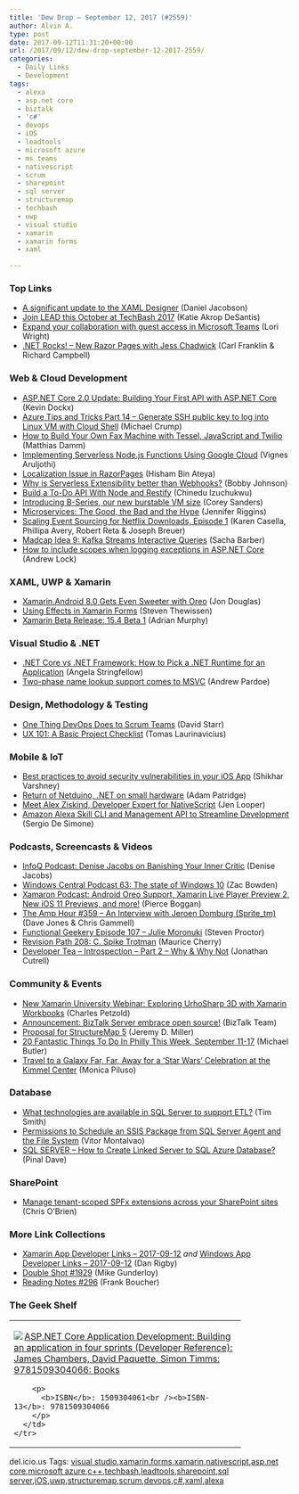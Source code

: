 ```yaml
---
title: 'Dew Drop – September 12, 2017 (#2559)'
author: Alvin A.
type: post
date: 2017-09-12T11:31:20+00:00
url: /2017/09/12/dew-drop-september-12-2017-2559/
categories:
  - Daily Links
  - Development
tags:
  - alexa
  - asp.net core
  - biztalk
  - 'c#'
  - devops
  - iOS
  - leadtools
  - microsoft azure
  - ms teams
  - nativescript
  - scrum
  - sharepoint
  - sql server
  - structuremap
  - techbash
  - uwp
  - visual studio
  - xamarin
  - xamarin forms
  - xaml

---
```

### <a name="top"></a>Top Links

  * <a href="https://blogs.msdn.microsoft.com/visualstudio/2017/09/11/a-significant-update-to-the-xaml-designer/" target="_blank">A significant update to the XAML Designer</a> (Daniel Jacobson)
  * <a href="https://www.leadtools.com/blog/news/join-lead-october-techbash-2017/" target="_blank">Join LEAD this October at TechBash 2017</a> (Katie Akrop DeSantis)
  * <a href="http://blogs.office.com/en-us/2017/09/11/expand-your-collaboration-with-guest-access-in-microsoft-teams/" target="_blank">Expand your collaboration with guest access in Microsoft Teams</a> (Lori Wright)
  * <a href="http://www.dotnetrocks.com/default.aspx?ShowNum=1475" target="_blank">.NET Rocks! &#8211; New Razor Pages with Jess Chadwick</a> (Carl Franklin & Richard Campbell)



### <a name="web"></a>Web & Cloud Development

  * <a href="https://www.kevindockx.com/asp-net-core-2-0-update-building-your-first-api-with-asp-net-core/" target="_blank">ASP.NET Core 2.0 Update: Building Your First API with ASP.NET Core</a> (Kevin Dockx)
  * <a href="http://michaelcrump.net/azure-tips-and-tricks14/" target="_blank">Azure Tips and Tricks Part 14 &#8211; Generate SSH public key to log into Linux VM with Cloud Shell</a> (Michael Crump)
  * <a href="https://twilioinc.wpengine.com/2017/09/fax-machine-adafruit-tessel-javascript-twilio.html" target="_blank">How to Build Your Own Fax Machine with Tessel, JavaScript and Twilio</a> (Matthias Damm)
  * <a href="https://www.toptal.com/nodejs/serverless-nodejs-using-google-cloud" target="_blank">Implementing Serverless Node.js Functions Using Google Cloud</a> (Vignes Aruljothi)
  * <a href="http://www.hishambinateya.com/localization-issue-in-razorpages" target="_blank">Localization Issue in RazorPages</a> (Hisham Bin Ateya)
  * <a href="https://auth0.com/blog/why-is-serverless-extensibility-better-than-webhooks/" target="_blank">Why is Serverless Extensibility better than Webhooks?</a> (Bobby Johnson)
  * <a href="https://code.tutsplus.com/tutorials/build-todo-api-with-node-and-restify--cms-29402" target="_blank">Build a To-Do API With Node and Restify</a> (Chinedu Izuchukwu)
  * <a href="https://azure.microsoft.com/blog/introducing-b-series-our-new-burstable-vm-size/" target="_blank">Introducing B-Series, our new burstable VM size</a> (Corey Sanders)
  * <a href="https://thenewstack.io/beauty-beast-justgivings-microservices-transformation/" target="_blank">Microservices: The Good, the Bad and the Hype</a> (Jennifer Riggins)
  * <a href="https://medium.com/netflix-techblog/scaling-event-sourcing-for-netflix-downloads-episode-1-6bc1595c5595?source=rss----2615bd06b42e---4" target="_blank">Scaling Event Sourcing for Netflix Downloads, Episode 1</a> (Karen Casella, Phillipa Avery, Robert Reta & Joseph Breuer)
  * <a href="https://sachabarbs.wordpress.com/2017/09/11/madcap-idea-9-kafka-streams-interactive-queries/" target="_blank">Madcap Idea 9: Kafka Streams Interactive Queries</a> (Sacha Barber)
  * <a href="https://andrewlock.net/how-to-include-scopes-when-logging-exceptions-in-asp-net-core/" target="_blank">How to include scopes when logging exceptions in ASP.NET Core</a> (Andrew Lock)



### <a name="silverlight"></a>XAML, UWP & Xamarin

  * <a href="https://blog.xamarin.com/xamarin-android-8-0-gets-even-sweeter-with-oreo/" target="_blank">Xamarin.Android 8.0 Gets Even Sweeter with Oreo</a> (Jon Douglas)
  * <a href="https://www.thewissen.io/effects-xamarin-forms/" target="_blank">Using Effects in Xamarin Forms</a> (Steven Thewissen)
  * <a href="https://releases.xamarin.com/beta-release-15-4-beta-1/" target="_blank">Xamarin Beta Release: 15.4 Beta 1</a> (Adrian Murphy)



### <a name="dotnet"></a>Visual Studio & .NET

  * <a href="https://stackify.com/net-core-vs-net-framework/" target="_blank">.NET Core vs .NET Framework: How to Pick a .NET Runtime for an Application</a> (Angela Stringfellow)
  * <a href="https://blogs.msdn.microsoft.com/vcblog/2017/09/11/two-phase-name-lookup-support-comes-to-msvc/" target="_blank">Two-phase name lookup support comes to MSVC</a> (Andrew Pardoe)



### <a name="design"></a>Design, Methodology & Testing

  * <a href="http://feedproxy.google.com/~r/ElegantCode/~3/EiVGg7KGRy4/" target="_blank">One Thing DevOps Does to Scrum Teams</a> (David Starr)
  * <a href="http://blogs.adobe.com/creativecloud/ux-101-a-basic-project-checklist" target="_blank">UX 101: A Basic Project Checklist</a> (Tomas Laurinavicius)



### <a name="mobile"></a>Mobile & IoT

  * <a href="http://blogs.quovantis.com/best-practices-to-avoid-security-vulnerabilities-in-your-ios-app/" target="_blank">Best practices to avoid security vulnerabilities in your iOS App</a> (Shikhar Varshney)
  * <a href="http://www.patridgedev.com/2017/09/11/return-of-netduino-net-on-small-hardware/" target="_blank">Return of Netduino, .NET on small hardware</a> (Adam Patridge)
  * <a href="http://www.telerik.com/blogs/meet-alex-ziskind-developer-expert-for-nativescript" target="_blank">Meet Alex Ziskind, Developer Expert for NativeScript</a> (Jen Looper)
  * <a href="http://www.infoq.com/news/2017/09/alexa-skill-api-cli-development?utm_campaign=infoq_content&utm_source=infoq&utm_medium=feed&utm_term=global" target="_blank">Amazon Alexa Skill CLI and Management API to Streamline Development</a> (Sergio De Simone)



### <a name="podcasts"></a>Podcasts, Screencasts & Videos

  * <a href="http://www.infoq.com/podcasts/denise-jacobs?utm_campaign=infoq_content&utm_source=infoq&utm_medium=feed&utm_term=global" target="_blank">InfoQ Podcast: Denise Jacobs on Banishing Your Inner Critic</a> (Denise Jacobs)
  * <a href="http://feedproxy.google.com/~r/wmexperts/~3/ElvOr7XYTn4/windows-central-podcast-63" target="_blank">Windows Central Podcast 63: The state of Windows 10</a> (Zac Bowden)
  * <a href="https://blog.xamarin.com/podcast-android-oreo-support-xamarin-live-player-preview-2-new-ios-11-previews/" target="_blank">Xamaron Podcast: Android Oreo Support, Xamarin Live Player Preview 2, New iOS 11 Previews, and more!</a> (Pierce Boggan)
  * <a href="http://feedproxy.google.com/~r/TheAmpHour/~3/HP9W-xZbXDk/" target="_blank">The Amp Hour #359 – An Interview with Jeroen Domburg (Sprite_tm)</a> (Dave Jones & Chris Gammell)
  * <a href="https://www.functionalgeekery.com/episode-107-julie-moronuki/" target="_blank">Functional Geekery Episode 107 – Julie Moronuki</a> (Steven Proctor)
  * <a href="http://revisionpath.simplecast.fm/episodes/80f0f9ba/208-c-spike-trotman" target="_blank">Revision Path 208: C. Spike Trotman</a> (Maurice Cherry)
  * <a href="http://developertea.simplecast.fm/episodes/4d8a5671/introspection-part-2-why-why-not" target="_blank">Developer Tea &#8211; Introspection &#8211; Part 2 &#8211; Why & Why Not</a> (Jonathan Cutrell)



### <a name="events"></a>Community & Events

  * <a href="https://blogs.msdn.microsoft.com/visualstudio/2017/09/11/new-xamarin-university-webinar-exploring-urhosharp-3d-with-xamarin-workbooks/" target="_blank">New Xamarin University Webinar: Exploring UrhoSharp 3D with Xamarin Workbooks</a> (Charles Petzold)
  * <a href="https://blogs.msdn.microsoft.com/biztalk_server_team_blog/2017/09/11/announcement-biztalk-server-goes-open-source/" target="_blank">Announcement: BizTalk Server embrace open source!</a> (BizTalk Team)
  * <a href="https://jeremydmiller.com/2017/09/11/proposal-for-structuremap-5/" target="_blank">Proposal for StructureMap 5</a> (Jeremy D. Miller)
  * <a href="http://www.uwishunu.com/2017/09/20-fantastic-things-philly-week-september-11-17/" target="_blank">20 Fantastic Things To Do In Philly This Week, September 11-17</a> (Michael Butler)
  * <a href="http://www.geekadelphia.com/2017/09/11/travel-to-a-galaxy-far-far-away-for-a-star-wars-celebration-at-the-kimmel-center/" target="_blank">Travel to a Galaxy Far, Far, Away for a ‘Star Wars’ Celebration at the Kimmel Center</a> (Monica Piluso)



### <a name="sql"></a>Database

  * <a href="http://feedproxy.google.com/~r/MSSQLTips-LatestSqlServerTips/~3/ihAvSbS-xsU/tip.asp" target="_blank">What technologies are available in SQL Server to support ETL?</a> (Tim Smith)
  * <a href="http://feedproxy.google.com/~r/MSSQLTips-LatestSqlServerTips/~3/e9aFhP2m4B4/tip.asp" target="_blank">Permissions to Schedule an SSIS Package from SQL Server Agent and the File System</a> (Vitor Montalvao)
  * <a href="https://blog.sqlauthority.com/2017/09/12/sql-server-create-linked-server-sql-azure-database/" target="_blank">SQL SERVER – How to Create Linked Server to SQL Azure Database?</a> (Pinal Dave)



### <a name="sp"></a>SharePoint

  * <a href="http://feedproxy.google.com/~r/ChrisObrien/~3/bt9CtsWFQ3o/manage-tenant-scoped-spfx-extensions.html" target="_blank">Manage tenant-scoped SPFx extensions across your SharePoint sites</a> (Chris O&#8217;Brien)



### <a name="links"></a>More Link Collections

  * <a href="https://www.allaboutxamarin.com/2017/09/xamarin-app-developer-links-2017-09-12/" target="_blank">Xamarin App Developer Links &#8211; 2017-09-12</a> _and_ <a href="https://www.windowsappdev.com/2017/09/windows-app-developer-links-2017-09-12/" target="_blank">Windows App Developer Links &#8211; 2017-09-12</a> (Dan Rigby)
  * <a href="https://afreshcup.com/home/2017/09/12/double-shot-1929.html" target="_blank">Double Shot #1929</a> (Mike Gunderloy)
  * <a href="http://www.frankysnotes.com/2017/09/reading-notes-296.html" target="_blank">Reading Notes #296</a> (Frank Boucher)



### <a name="shelf"></a>The Geek Shelf

<div class="wlWriterEditableSmartContent" id="scid:7dc1bd33-94bd-46fd-a20b-0131235bcd47:865217a4-4fe0-4236-b8e4-6b9ad0c9dc86" style="margin: 0px; padding: 0px; float: none; display: inline;">
  <table cellspacing="0" cellpadding="2" width="400" border="0" unselectable="on">
    <tr>
      <td valign="top" width="400">
        <p>
          <a title="ASP.NET Core Application Development: Building an application in four sprints (Developer Reference): James Chambers, David Paquette, Simon Timms: 9781509304066: Books" href="http://www.amazon.com/exec/obidos/ASIN/1509304061/amavin-20"><img data-recalc-dims="1" decoding="async" src="https://i0.wp.com/images-na.ssl-images-amazon.com/images/I/51L0d58e8bL._AC_US218_.jpg?w=660&#038;ssl=1" border="0" align="left" style="float:left" />ASP.NET Core Application Development: Building an application in four sprints (Developer Reference): James Chambers, David Paquette, Simon Timms: 9781509304066: Books</a>
        </p>
        
        <p>
          <b>ISBN</b>: 1509304061<br /><b>ISBN-13</b>: 9781509304066
        </p>
      </td>
    </tr>
  </table>
</div>



<div class="wlWriterEditableSmartContent" id="scid:77ECF5F8-D252-44F5-B4EB-D463C5396A79:b7d046c2-96f3-44c1-a442-411610aca566" style="margin: 0px; padding: 0px; float: none; display: inline;">
  del.icio.us Tags: <a href="http://del.icio.us/popular/visual+studio" rel="tag">visual studio</a>,<a href="http://del.icio.us/popular/xamarin.forms" rel="tag">xamarin.forms</a>,<a href="http://del.icio.us/popular/xamarin" rel="tag">xamarin</a>,<a href="http://del.icio.us/popular/nativescript" rel="tag">nativescript</a>,<a href="http://del.icio.us/popular/asp.net+core" rel="tag">asp.net core</a>,<a href="http://del.icio.us/popular/microsoft+azure" rel="tag">microsoft azure</a>,<a href="http://del.icio.us/popular/c%2b%2b" rel="tag">c++</a>,<a href="http://del.icio.us/popular/techbash" rel="tag">techbash</a>,<a href="http://del.icio.us/popular/leadtools" rel="tag">leadtools</a>,<a href="http://del.icio.us/popular/sharepoint" rel="tag">sharepoint</a>,<a href="http://del.icio.us/popular/sql+server" rel="tag">sql server</a>,<a href="http://del.icio.us/popular/iOS" rel="tag">iOS</a>,<a href="http://del.icio.us/popular/uwp" rel="tag">uwp</a>,<a href="http://del.icio.us/popular/structuremap" rel="tag">structuremap</a>,<a href="http://del.icio.us/popular/scrum" rel="tag">scrum</a>,<a href="http://del.icio.us/popular/devops" rel="tag">devops</a>,<a href="http://del.icio.us/popular/c%23" rel="tag">c#</a>,<a href="http://del.icio.us/popular/xaml" rel="tag">xaml</a>,<a href="http://del.icio.us/popular/alexa" rel="tag">alexa</a>
</div>